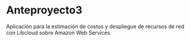 # Anteproyecto3
 Aplicación para la estimación de costos y despliegue de recursos de red con Libcloud sobre Amazon Web Services
